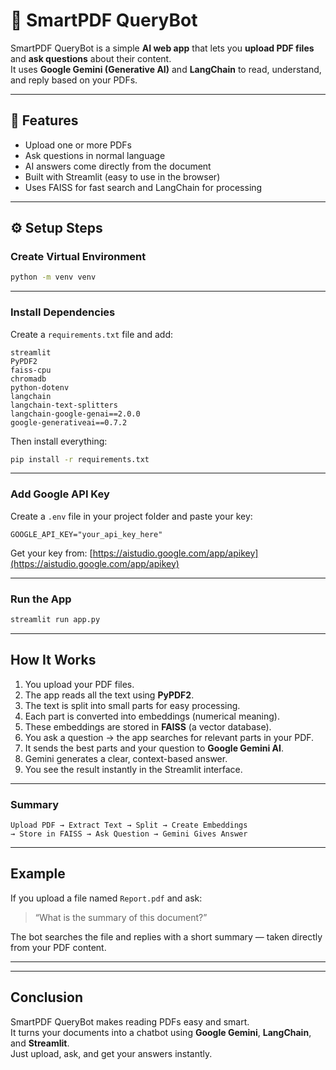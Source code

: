 # 🧠 SmartPDF QueryBot

SmartPDF QueryBot is a simple **AI web app** that lets you **upload PDF files** and **ask questions** about their content.  
It uses **Google Gemini (Generative AI)** and **LangChain** to read, understand, and reply based on your PDFs.

---

## 🚀 Features
- Upload one or more PDFs  
- Ask questions in normal language  
- AI answers come directly from the document  
- Built with Streamlit (easy to use in the browser)  
- Uses FAISS for fast search and LangChain for processing  

---

## ⚙️ Setup Steps

### Create Virtual Environment
```bash
python -m venv venv
```


---

### Install Dependencies
Create a `requirements.txt` file and add:
```
streamlit
PyPDF2
faiss-cpu
chromadb
python-dotenv
langchain
langchain-text-splitters
langchain-google-genai==2.0.0
google-generativeai==0.7.2
```

Then install everything:
```bash
pip install -r requirements.txt
```

---

###  Add Google API Key
Create a `.env` file in your project folder and paste your key:
```
GOOGLE_API_KEY="your_api_key_here"
```
Get your key from: [https://aistudio.google.com/app/apikey](https://aistudio.google.com/app/apikey)

---

###  Run the App
```bash
streamlit run app.py
```


---

## How It Works 

1. You upload your PDF files.  
2. The app reads all the text using **PyPDF2**.  
3. The text is split into small parts for easy processing.  
4. Each part is converted into embeddings (numerical meaning).  
5. These embeddings are stored in **FAISS** (a vector database).  
6. You ask a question → the app searches for relevant parts in your PDF.  
7. It sends the best parts and your question to **Google Gemini AI**.  
8. Gemini generates a clear, context-based answer.  
9. You see the result instantly in the Streamlit interface.  

---

###  Summary
```
Upload PDF → Extract Text → Split → Create Embeddings
→ Store in FAISS → Ask Question → Gemini Gives Answer
```

---

##  Example
If you upload a file named `Report.pdf` and ask:

> “What is the summary of this document?”

The bot searches the file and replies with a short summary — taken directly from your PDF content.

---



---

## Conclusion
SmartPDF QueryBot makes reading PDFs easy and smart.  
It turns your documents into a chatbot using **Google Gemini**, **LangChain**, and **Streamlit**.  
Just upload, ask, and get your answers instantly.




